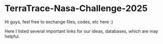 # TerraTrace-Nasa-Challenge-2025

Hi guys, feel free to exchange files, codes, etc here :) 

Here I listed several important links for our ideas, databases, which are may helpful. 


